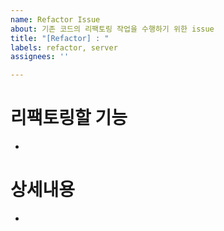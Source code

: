 ```yaml
---
name: Refactor Issue
about: 기존 코드의 리팩토링 작업을 수행하기 위한 issue
title: "[Refactor] : "
labels: refactor, server
assignees: ''

---
```


# 리팩토링할 기능
- 

# 상세내용 
-
